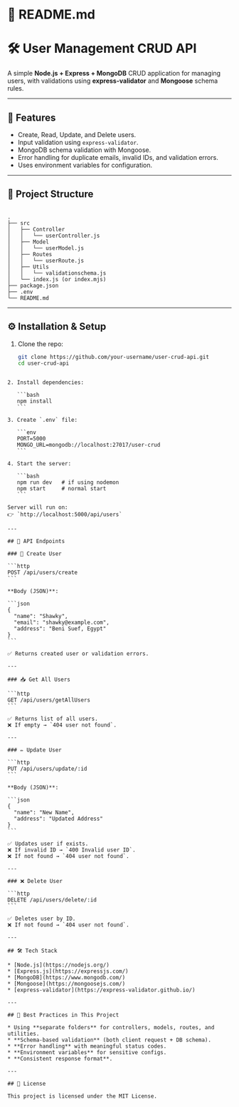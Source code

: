 # 📌 README.md
# 🛠️ User Management CRUD API

A simple **Node.js + Express + MongoDB** CRUD application for managing users, with validations using **express-validator** and **Mongoose** schema rules.  

---

## 🚀 Features
- Create, Read, Update, and Delete users.
- Input validation using `express-validator`.
- MongoDB schema validation with Mongoose.
- Error handling for duplicate emails, invalid IDs, and validation errors.
- Uses environment variables for configuration.

---

## 📂 Project Structure
```

.
├── src
│   ├── Controller
│   │   └── userController.js
│   ├── Model
│   │   └── userModel.js
│   ├── Routes
│   │   └── userRoute.js
│   ├── Utils
│   │   └── validationschema.js
│   └── index.js (or index.mjs)
├── package.json
├── .env
└── README.md

````

---

## ⚙️ Installation & Setup
1. Clone the repo:
   ```bash
   git clone https://github.com/your-username/user-crud-api.git
   cd user-crud-api
````

2. Install dependencies:

   ```bash
   npm install
   ```

3. Create `.env` file:

   ```env
   PORT=5000
   MONGO_URL=mongodb://localhost:27017/user-crud
   ```

4. Start the server:

   ```bash
   npm run dev   # if using nodemon
   npm start     # normal start
   ```

Server will run on:
👉 `http://localhost:5000/api/users`

---

## 🔑 API Endpoints

### 👤 Create User

```http
POST /api/users/create
```

**Body (JSON)**:

```json
{
  "name": "Shawky",
  "email": "shawky@example.com",
  "address": "Beni Suef, Egypt"
}
```

✅ Returns created user or validation errors.

---

### 📥 Get All Users

```http
GET /api/users/getAllUsers
```

✅ Returns list of all users.
❌ If empty → `404 user not found`.

---

### ✏️ Update User

```http
PUT /api/users/update/:id
```

**Body (JSON)**:

```json
{
  "name": "New Name",
  "address": "Updated Address"
}
```

✅ Updates user if exists.
❌ If invalid ID → `400 Invalid user ID`.
❌ If not found → `404 user not found`.

---

### ❌ Delete User

```http
DELETE /api/users/delete/:id
```

✅ Deletes user by ID.
❌ If not found → `404 user not found`.

---

## 🛠️ Tech Stack

* [Node.js](https://nodejs.org/)
* [Express.js](https://expressjs.com/)
* [MongoDB](https://www.mongodb.com/)
* [Mongoose](https://mongoosejs.com/)
* [express-validator](https://express-validator.github.io/)

---

## 📌 Best Practices in This Project

* Using **separate folders** for controllers, models, routes, and utilities.
* **Schema-based validation** (both client request + DB schema).
* **Error handling** with meaningful status codes.
* **Environment variables** for sensitive configs.
* **Consistent response format**.

---

## 📜 License

This project is licensed under the MIT License.
